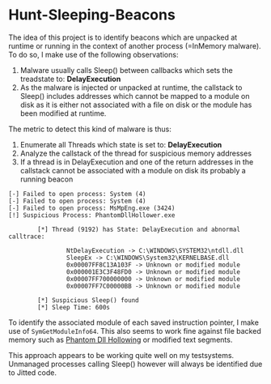 # Hunt-Sleeping-Beacons

The idea of this project is to identify beacons which are unpacked at runtime or running in the context of another process (=InMemory malware).
To do so, I make use of the following observations:

1. Malware usually calls Sleep() between callbacks which sets the treadstate to: **DelayExecution**
2. As the malware is injected or unpacked at runtime, the callstack to Sleep() includes addresses which cannot be mapped to a module on disk as it is either not associated with a file on disk or the module has been modified at runtime.

The metric to detect this kind of malware is thus:
1. Enumerate all Threads which state is set to: **DelayExecution**
2. Analyze the callstack of the thread for suspicious memory addresses
3. If a thread is in DelayExecution and one of the return addresses in the callstack cannot be associated with a module on disk its probably a running beacon

```
[-] Failed to open process: System (4)
[-] Failed to open process: System (4)
[-] Failed to open process: MsMpEng.exe (3424)
[!] Suspicious Process: PhantomDllHollower.exe

        [*] Thread (9192) has State: DelayExecution and abnormal calltrace:

                NtDelayExecution -> C:\WINDOWS\SYSTEM32\ntdll.dll
                SleepEx -> C:\WINDOWS\System32\KERNELBASE.dll
                0x00007FF8C13A103F -> Unknown or modified module
                0x000001E3C3F48FD0 -> Unknown or modified module
                0x00007FF700000000 -> Unknown or modified module
                0x00007FF7C00000BB -> Unknown or modified module

        [*] Suspicious Sleep() found
        [*] Sleep Time: 600s
 ``` 
 
To identify the associated module of each saved instruction pointer, I make use of ```SymGetModuleInfo64```. 
This also seems to work fine against file backed memory such as [Phantom Dll Hollowing](https://github.com/forrest-orr/phantom-dll-hollower-poc) or modified text segments.
 
This approach appears to be working quite well on my testsystems. Unmanaged processes calling Sleep() however will always be identified due to Jitted code.
